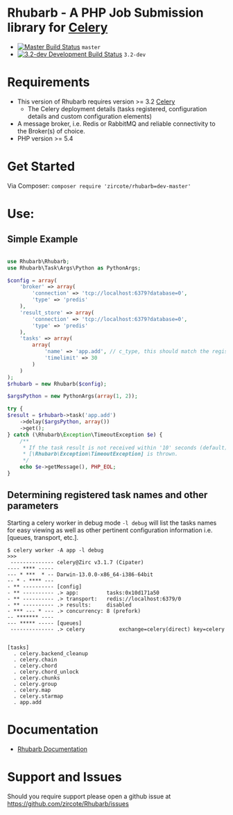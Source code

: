 Rhubarb - A PHP Job Submission library for [Celery](http://celeryproject.org/)
==============================================================================
 - [![Master Build Status](https://secure.travis-ci.org/zircote/Rhubarb.png?branch=master)](http://travis-ci.org/zircote/Rhubarb) `master`
 - [![3.2-dev Development Build Status](https://api.travis-ci.org/zircote/Rhubarb.png?branch=3.2-dev)](http://travis-ci.org/zircote/Rhubarb) `3.2-dev`

# Requirements

 - This version of Rhubarb requires version >= 3.2 [Celery](https://github.com/celery/celery)
    - The Celery deployment details (tasks registered, configuration details and custom configuration elements)
 - A message broker, i.e. Redis or RabbitMQ and reliable connectivity to the Broker(s) of choice.
 - PHP version >= 5.4

# Get Started

Via Composer: `composer require 'zircote/rhubarb=dev-master'`

# Use:

## Simple Example

```php

use Rhubarb\Rhubarb;
use Rhubarb\Task\Args\Python as PythonArgs;

$config = array(
    'broker' => array(
        'connection' => 'tcp://localhost:6379?database=0',
        'type' => 'predis'
    ),
    'result_store' => array(
        'connection' => 'tcp://localhost:6379?database=0',
        'type' => 'predis'
    ),
    'tasks' => array(
        array(
            'name' => 'app.add', // c_type, this should match the registered name of the task as celery sees it.
            'timelimit' => 30
        )
    )
);
$rhubarb = new Rhubarb($config);

$argsPython = new PythonArgs(array(1, 2));

try {
$result = $rhubarb->task('app.add')
    ->delay($argsPython, array())
    ->get();
} catch (\Rhubarb\Exception\TimeoutException $e) {
    /**
     * If the task result is not received within '10' seconds (default) a
     * [\Rhubarb\Exception\TimeoutException] is thrown. 
     */
    echo $e->getMessage(), PHP_EOL;
}

```

## Determining registered task names and other parameters

Starting a celery worker in debug mode `-l debug` will list the tasks names for easy viewing as well as other
pertinent configuration information i.e. [queues, transport, etc.].

```
$ celery worker -A app -l debug
>>>
 -------------- celery@Zirc v3.1.7 (Cipater)
---- **** -----
--- * ***  * -- Darwin-13.0.0-x86_64-i386-64bit
-- * - **** ---
- ** ---------- [config]
- ** ---------- .> app:         tasks:0x10d171a50
- ** ---------- .> transport:   redis://localhost:6379/0
- ** ---------- .> results:     disabled
- *** --- * --- .> concurrency: 8 (prefork)
-- ******* ----
--- ***** ----- [queues]
 -------------- .> celery           exchange=celery(direct) key=celery


[tasks]
  . celery.backend_cleanup
  . celery.chain
  . celery.chord
  . celery.chord_unlock
  . celery.chunks
  . celery.group
  . celery.map
  . celery.starmap
  . app.add

```

# Documentation

 - [Rhubarb Documentation](http://rhubarb.readthedocs.org/en/latest/)

# Support and Issues

Should you require support please open a github issue at https://github.com/zircote/Rhubarb/issues

